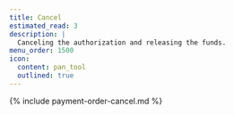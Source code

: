 ```yaml
---
title: Cancel
estimated_read: 3
description: |
  Canceling the authorization and releasing the funds.
menu_order: 1500
icon:
  content: pan_tool
  outlined: true
---
```


{% include payment-order-cancel.md %}
